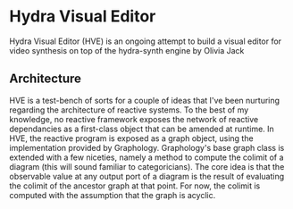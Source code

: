 # Hydra Visual Editor

Hydra Visual Editor (HVE) is an ongoing attempt to build a visual editor for video synthesis on top of the hydra-synth engine by Olivia Jack

## Architecture

HVE is a test-bench of sorts for a couple of ideas that I've been nurturing regarding the architecture of reactive systems.
To the best of my knowledge, no reactive framework exposes the network of reactive dependancies as a first-class object that can be amended at runtime.
In HVE, the reactive program is exposed as a graph object, using the implementation provided by Graphology.
Graphology's base graph class is extended with a few niceties, namely a method to compute the colimit of a diagram (this will sound familiar to categoricians).
The core idea is that the observable value at any output port of a diagram is the result of evaluating the colimit of the ancestor graph at that point. 
For now, the colimit is computed with the assumption that the graph is acyclic.





